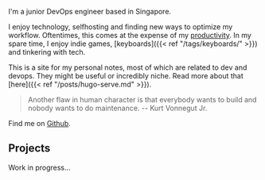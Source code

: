 
I'm a junior DevOps engineer based in Singapore.

I enjoy technology, selfhosting and finding new ways to optimize my workflow.
Oftentimes, this comes at the expense of my [productivity](https://xkcd.com/1319).
In my spare time, I enjoy indie games, [keyboards]({{< ref
"/tags/keyboards/" >}}) and tinkering with tech.

This is a site for my personal notes, most of which are related to dev and
devops. They might be useful or incredibly niche. Read more about that
[here]({{< ref "/posts/hugo-serve.md" >}}).

>Another flaw in human character is that everybody wants to build and nobody
>wants to do maintenance.
>-- Kurt Vonnegut Jr.

Find me on [Github](https://github.com/kencx).

## Projects
Work in progress...
